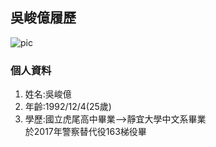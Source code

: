 ## 吳峻億履歷
![pic](https://i.imgur.com/K1lNc1s.png)

### 個人資料

1. 姓名:吳峻億 
2. 年齡:1992/12/4(25歲)
3. 學歷:國立虎尾高中畢業-->靜宜大學中文系畢業  
於2017年警察替代役163梯役畢
